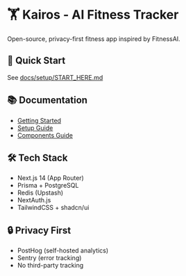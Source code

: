 # 🏋️ Kairos - AI Fitness Tracker

Open-source, privacy-first fitness app inspired by FitnessAI.

## 🚀 Quick Start
See [docs/setup/START_HERE.md](docs/setup/START_HERE.md)

## 📚 Documentation
- [Getting Started](docs/setup/GETTING_STARTED.md)
- [Setup Guide](docs/setup/SETUP_GUIDE.md)
- [Components Guide](docs/guides/COMPONENTS_GUIDE.md)

## 🛠️ Tech Stack
- Next.js 14 (App Router)
- Prisma + PostgreSQL
- Redis (Upstash)
- NextAuth.js
- TailwindCSS + shadcn/ui

## 🔒 Privacy First
- PostHog (self-hosted analytics)
- Sentry (error tracking)
- No third-party tracking
